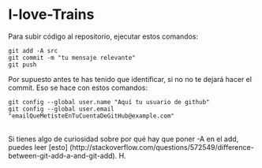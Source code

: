 I-love-Trains
=============

Para subir código al repositorio, ejecutar estos comandos:
```
git add -A src
git commit -m "tu mensaje relevante"
git push
```
Por supuesto antes te has tenido que identificar, si no no te dejará hacer el commit.
Eso se hace con estos comandos:
```
git config --global user.name "Aquí tu usuario de github"
git config --global user.email "emailQueMetisteEnTuCuentaDeGitHub@example.com"
```

<br />
Si tienes algo de curiosidad sobre por qué hay que poner -A en el add, puedes leer [esto] (http://stackoverflow.com/questions/572549/difference-between-git-add-a-and-git-add).  
H.
